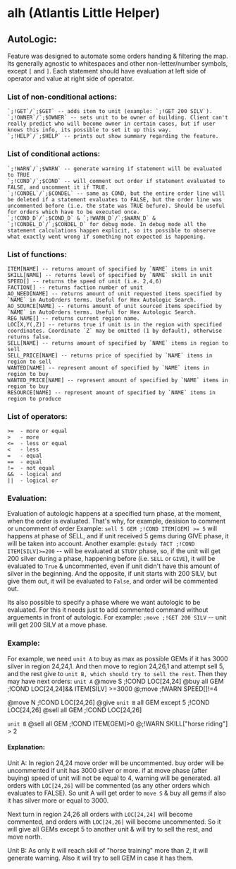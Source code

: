 # alh (Atlantis Little Helper)
## AutoLogic:
Feature was designed to automate some orders handing & filtering the map. 
Its generally agnostic to whitespaces and other non-letter/number symbols, except `[` and `]`.
Each statement should have evaluation at left side of operator and value at right side of operator.

### List of non-conditional actions:
    `;!GET`/`;$GET` -- adds item to unit (example: `;!GET 200 SILV`).
    `;!OWNER`/`;$OWNER` -- sets unit to be owner of building. Client can't really predict who will become owner in certain cases, but if user knows this info, its possible to set it up this way.
    `;!HELP`/`;$HELP` -- prints out show summary regarding the feature.

### List of conditional actions:
    `;!WARN`/`;$WARN` -- generate warning if statement will be evaluated to TRUE
    `;!COND`/`;$COND` -- will comment out order if statement evaluated to FALSE, and uncomment it if TRUE.
    `;!CONDEL`/`;$CONDEL` -- same as COND, but the entire order line will be deleted if a statement evaluates to FALSE, but the order line was uncommented before (i.e. the state was TRUE befure). Should be useful for orders which have to be executed once.
    `;!COND_D`/`;$COND_D` & `;!WARN_D`/`;$WARN_D` & `;!CONDEL_D`/`;$CONDEL_D` for debug mode. In debug mode all the statement calculations happen explicit, so its possible to observe what exactly went wrong if something not expected is happening.

### List of functions:
    ITEM[NAME] -- returns amount of specified by `NAME` items in unit
    SKILL[NAME] -- returns level of specified by `NAME` skill in unit
    SPEED[] -- returns the speed of unit (i.e. 2,4,6)
    FACTION[] -- returns faction number of unit
    AO_NEED[NAME] -- returns amount of unit requested items specified by `NAME` in AutoOrders terms. Useful for Hex Autologic Search.
    AO_SOURCE[NAME] -- returns amount of unit sourced items specified by `NAME` in AutoOrders terms. Useful for Hex Autologic Search.
    REG_NAME[] -- returns current region name.
    LOC[X,Y(,Z)] -- returns true if unit is in the region with specified coordinates. Coordinate `Z` may be omitted (1 by default), otherwise returns false.
    SELL[NAME] -- returns amount of specified by `NAME` items in region to sell
    SELL_PRICE[NAME] -- returns price of specified by `NAME` items in region to sell
    WANTED[NAME] -- represent amount of specified by `NAME` items in region to buy
    WANTED_PRICE[NAME] -- represent amount of specified by `NAME` items in region to buy
    RESOURCE[NAME] -- represent amount of specified by `NAME` items in region to produce

### List of operators:
    >=  - more or equal
    >   - more
    <=  - less or equal
    <   - less
    =   - equal
    ==  - equal
    !=  - not equal
    &&  - logical and
    ||  - logical or

### Evaluation:
Evaluation of autologic happens at a specified turn phase, at the moment, when the order is evaluated. That's why, for example, desision to comment or uncomment of order 
Example:
`sell 5 GEM ;!COND ITEM[GEM] >= 5` will happens at phase of SELL, and if unit received 5 gems during GIVE phase, it will be taken into account.
Another example:
`@study TACT ;!COND ITEM[SILV]>=200` -- will be evaluated at `STUDY` phase, so, if the unit will get 200 silver during a phase, happening before (i.e. `SELL` or `GIVE`), it will be evaluated to `True` & uncommented, even if unit didn't have this amount of silver in the beginning. And the opposite, if unit starts with 200 SILV, but give them out, it will be evaluated to `False`, and order will be commented out.

Its also possible to specify a phase where we want autologic to be evaluated. For this it needs just to add commented command without arguements in front of autologic.
For example:
`;move ;!GET 200 SILV` -- unit will get 200 SILV at a move phase.


### Example:
For example, we need `unit A` to buy as max as possible GEMs if it has 3000 silver in region 24,24,1. And then move to region 24,26,1 and attempt sell 5, and the rest give to `unit B, which should try to sell the rest`. Then they may have next orders:
`unit A`
@move S ;!COND LOC[24,24]
@buy all GEM ;!COND LOC[24,24]&& ITEM[SILV] >=3000
@;move ;!WARN SPEED[]!=4

@move N ;!COND LOC[24,26]
@give `unit B` all GEM except 5 ;!COND LOC[24,26]
@sell all GEM ;!COND LOC[24,26]

`unit B`
@sell all GEM ;!COND ITEM[GEM]>0
@;!WARN SKILL["horse riding"] > 2

#### Explanation:
Unit A:
In region 24,24 
    move order will be uncommented. 
    buy order will be uncommented if unit has 3000 silver or more.
    if at move phase (after buying) speed of unit will not be equal to 4, warning will be generated.
    all orders with `LOC[24,26]` will be commented (as any other orders which evaluates to FALSE). So unit A will get order to `move S` & buy all gems if also it has silver more or equal to 3000.

Next turn in region 24,26 all orders with `LOC[24,24]` will become commented, and orders with `LOC[24,26]` will become uncommented. So it will give all GEMs except 5 to another unit & will try to sell the rest, and move north.

Unit B:
As only it will reach skill of "horse training" more than 2, it will generate warning.
Also it will try to sell GEM in case it has them.
